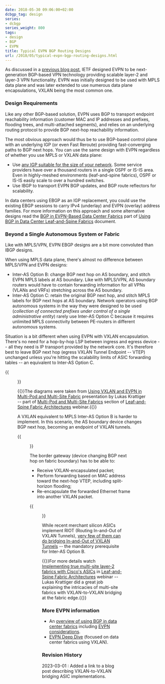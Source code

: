 ```yaml
---
date: 2018-05-30 09:06:00+02:00
dcbgp_tag: design
series:
- dcbgp
series_weight: 800
tags:
- design
- BGP
- EVPN
title: Typical EVPN BGP Routing Designs
url: /2018/05/typical-evpn-bgp-routing-designs.html
---
```

As discussed in a [previous blog post](https://blog.ipspace.net/2018/05/what-is-evpn.html), IETF designed EVPN to be next-generation BGP-based VPN technology providing scalable layer-2 and layer-3 VPN functionality. EVPN was initially designed to be used with MPLS data plane and was later extended to use numerous data plane encapsulations, VXLAN being the most common one.

### Design Requirements

Like any other BGP-based solution, EVPN uses BGP to transport endpoint reachability information (customer MAC and IP addresses and prefixes, flooding trees, and multi-attached segments), and relies on an underlying routing protocol to provide BGP next-hop reachability information.
<!--more-->
The most obvious approach would thus be to use BGP-based control plane with an underlying IGP (or even Fast Reroute) providing fast-converging paths to BGP next hops. You can use the same design with EVPN regardless of whether you use MPLS or VXLAN data plane:

-   Use [any IGP suitable for the size of your network](https://blog.ipspace.net/2018/05/is-ospf-or-is-is-good-enough-for-my.html). Some service providers have over a thousand routers in a single OSPF or IS-IS area. Even in highly-meshed environments (leaf-and-spine fabrics), OSPF or IS-IS easily scale to over a hundred switches.
-   Use IBGP to transport EVPN BGP updates, and BGP route reflectors for scalability.

In data centers using EBGP as an IGP replacement, you could use the existing EBGP sessions to carry IPv4 (underlay) and EVPN (overlay) address families. For more information on this approach and some alternative designs read the [BGP in EVPN-Based Data Center Fabrics](http://www.ipspace.net/Data_Center_BGP/BGP_in_EVPN-Based_Data_Center_Fabrics) part of [Using BGP in Data Center Leaf-and-Spine Fabrics](http://www.ipspace.net/Data_Center_BGP) document.

### Beyond a Single Autonomous System or Fabric

Like with MPLS/VPN, EVPN EBGP designs are a bit more convoluted than IBGP designs.

When using MPLS data plane, there's almost no difference between MPLS/VPN and EVPN designs:

-   Inter-AS Option B: change BGP next hop on AS boundary, and stitch EVPN MPLS labels at AS boundary. Like with MPLS/VPN, AS boundary routers would have to contain forwarding information for all VPNs (VLANs and VRFs) stretching across the AS boundary.
-   Inter-AS Option C: retain the original BGP next hop, and stitch MPLS labels for BGP next hops at AS boundary. Network operators using BGP autonomous systems in the way they were designed to be used (*collection of connected prefixes under control of a single administrative entity*) rarely use Inter-AS Option C because it requires unlimited MPLS connectivity between PE-routers in different autonomous systems.

Situation is a bit different when using EVPN with VXLAN encapsulation. There's no need for a hop-by-hop LSP between ingress and egress device -- all they need is IP transport provided by the network core. It's therefore best to leave BGP next hop (egress VXLAN Tunnel Endpoint -- VTEP) unchanged unless you're hitting the scalability limits of ASIC forwarding tables -- an equivalent to Inter-AS Option&nbsp;C.

{{<figure src="/2018/05/s1600-Multi-Pod+Overlay+Control+Plane.png" caption="Multi-pod EBGP - next hop is unchanged (diagram by Lukas Krattiger)">}}

{{<note>}}The diagrams were taken from [Using VXLAN and EVPN in Multi-Pod and Multi-Site Fabric](https://my.ipspace.net/bin/get?doc=73f25e70-31cd-11e8-b156-005056880254) presentation by Lukas Krattiger -- part of [Multi-Pod and Multi-Site Fabrics](https://my.ipspace.net/bin/list?id=Clos#MULTISITE) section of [Leaf-and-Spine Fabric Architectures](http://www.ipspace.net/Leaf-and-Spine_Fabric_Architectures) webinar.{{</note>}}

A VXLAN equivalent to MPLS Inter-AS Option B is harder to implement. In this scenario, the AS boundary device changes BGP next hop, becoming an endpoint of VXLAN tunnels.

{{<figure src="/2018/05/s1600-Multi-Site+Hierarchical+Control+Plane.png" caption="BGP next hop is changed on fabric boundary (diagram by Lukas Krattiger)">}}

The border gateway (device changing BGP next hop on fabric boundary) has to be able to:

-   Receive VXLAN-encapsulated packet;
-   Perform forwarding based on MAC address toward the next-hop VTEP, including split-horizon flooding;
-   Re-encapsulate the forwarded Ethernet frame into another VXLAN packet.

{{<figure src="/2018/05/s1600-Multi-Site+Border+Gateway.png" caption="Border gateways perform VXLAN-to-VXLAN forwarding (diagram by Lukas Krattiger)">}}

While recent merchant silicon ASICs implement RIOT (Routing In-and-Out of VXLAN Tunnels), [very few of them can do bridging In-and-Out of VXLAN Tunnels](https://blog.ipspace.net/2022/06/vxlan-bridging-dci.html) -- the mandatory prerequisite for Inter-AS Option&nbsp;B.

{{<note info>}}For more details watch [Implementing true multi-site layer-2 fabrics with Cisco's ASICs](https://my.ipspace.net/bin/list?id=Clos#MULTISITE) in [Leaf-and-Spine Fabric Architectures](http://www.ipspace.net/Leaf-and-Spine_Fabric_Architectures) webinar -- Lukas Krattiger did a great job explaining the intricacies of multi-site fabrics with VXLAN-to-VXLAN bridging at the fabric edge.{{</note>}}

### More EVPN information

-   An [overview of using BGP in data center fabrics](http://www.ipspace.net/Data_Center_BGP) including [EVPN considerations](http://www.ipspace.net/Data_Center_BGP/BGP_in_EVPN-Based_Data_Center_Fabrics).
-   [EVPN Deep Dive](http://www.ipspace.net/EVPN_Technical_Deep_Dive) (focused on data center fabrics using VXLAN).

### Revision History

2023-03-01
: Added a link to a blog post describing VXLAN-to-VXLAN bridging ASIC implementations.
